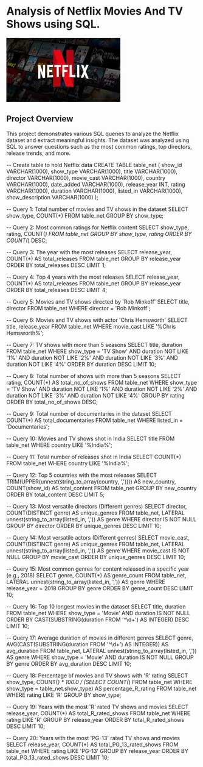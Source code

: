 # Analysis of Netflix Movies And TV Shows using SQL.
![Net](https://github.com/VBBBBBB/Netflix_SQL_Annalysis./blob/main/download.jpeg)

## Project Overview

This project demonstrates various SQL queries to analyze the Netflix dataset and extract meaningful insights. The dataset was analyzed using SQL to answer questions such as the most common ratings, top directors, release trends, and more.


-- Create table to hold Netflix data
CREATE TABLE table_net (
    show_id VARCHAR(1000),
    show_type VARCHAR(1000),
    title VARCHAR(1000),
    director VARCHAR(1000),
    movie_cast VARCHAR(1000),
    country VARCHAR(1000),
    date_added VARCHAR(1000),
    release_year INT,
    rating VARCHAR(1000),
    duration VARCHAR(1000),
    listed_in VARCHAR(1000),
    show_description VARCHAR(1000)
);

-- Query 1: Total number of movies and TV shows in the dataset
SELECT show_type, COUNT(*) 
FROM table_net 
GROUP BY show_type;

-- Query 2: Most common ratings for Netflix content
SELECT show_type, rating, COUNT(*) 
FROM table_net 
GROUP BY show_type, rating
ORDER BY COUNT(*) DESC;

-- Query 3: The year with the most releases
SELECT release_year, COUNT(*) AS total_releases
FROM table_net
GROUP BY release_year
ORDER BY total_releases DESC
LIMIT 1;

-- Query 4: Top 4 years with the most releases
SELECT release_year, COUNT(*) AS total_releases
FROM table_net
GROUP BY release_year
ORDER BY total_releases DESC
LIMIT 4;

-- Query 5: Movies and TV shows directed by 'Rob Minkoff'
SELECT title, director 
FROM table_net
WHERE director = 'Rob Minkoff';

-- Query 6: Movies and TV shows with actor 'Chris Hemsworth'
SELECT title, release_year 
FROM table_net
WHERE movie_cast LIKE '%Chris Hemsworth%';

-- Query 7: TV shows with more than 5 seasons
SELECT title, duration 
FROM table_net
WHERE show_type = 'TV Show' 
AND duration NOT LIKE '1%' 
AND duration NOT LIKE '2%' 
AND duration NOT LIKE '3%' 
AND duration NOT LIKE '4%' 
ORDER BY duration DESC
LIMIT 10;

-- Query 8: Total number of shows with more than 5 seasons
SELECT rating, COUNT(*) AS total_no_of_shows
FROM table_net
WHERE show_type = 'TV Show'
AND duration NOT LIKE '1%' 
AND duration NOT LIKE '2%' 
AND duration NOT LIKE '3%' 
AND duration NOT LIKE '4%' 
GROUP BY rating
ORDER BY total_no_of_shows DESC;

-- Query 9: Total number of documentaries in the dataset
SELECT COUNT(*) AS total_documentaries
FROM table_net
WHERE listed_in = 'Documentaries';

-- Query 10: Movies and TV shows shot in India
SELECT title 
FROM table_net 
WHERE country LIKE '%India%';

-- Query 11: Total number of releases shot in India
SELECT COUNT(*) 
FROM table_net 
WHERE country LIKE '%India%';

-- Query 12: Top 5 countries with the most releases
SELECT TRIM(UPPER(unnest(string_to_array(country, ',')))) AS new_country,
       COUNT(show_id) AS total_content
FROM table_net
GROUP BY new_country
ORDER BY total_content DESC
LIMIT 5;

-- Query 13: Most versatile directors (Different genres)
SELECT director, COUNT(DISTINCT genre) AS unique_genres
FROM table_net, LATERAL unnest(string_to_array(listed_in, ',')) AS genre
WHERE director IS NOT NULL
GROUP BY director
ORDER BY unique_genres DESC
LIMIT 10;

-- Query 14: Most versatile actors (Different genres)
SELECT movie_cast, COUNT(DISTINCT genre) AS unique_genres
FROM table_net, LATERAL unnest(string_to_array(listed_in, ',')) AS genre
WHERE movie_cast IS NOT NULL
GROUP BY movie_cast
ORDER BY unique_genres DESC
LIMIT 10;

-- Query 15: Most common genres for content released in a specific year (e.g., 2018)
SELECT genre, COUNT(*) AS genre_count
FROM table_net, LATERAL unnest(string_to_array(listed_in, ',')) AS genre
WHERE release_year = 2018
GROUP BY genre
ORDER BY genre_count DESC
LIMIT 10;

-- Query 16: Top 10 longest movies in the dataset
SELECT title, duration
FROM table_net
WHERE show_type = 'Movie' AND duration IS NOT NULL
ORDER BY CAST(SUBSTRING(duration FROM '^\d+') AS INTEGER) DESC
LIMIT 10;

-- Query 17: Average duration of movies in different genres
SELECT genre, AVG(CAST(SUBSTRING(duration FROM '^\d+') AS INTEGER)) AS avg_duration
FROM table_net, LATERAL unnest(string_to_array(listed_in, ',')) AS genre
WHERE show_type = 'Movie' AND duration IS NOT NULL
GROUP BY genre
ORDER BY avg_duration DESC
LIMIT 10;

-- Query 18: Percentage of movies and TV shows with 'R' rating
SELECT show_type, 
       COUNT(*) * 100.0 / (SELECT COUNT(*) FROM table_net WHERE show_type = table_net.show_type) AS percentage_R_rating
FROM table_net
WHERE rating LIKE 'R'
GROUP BY show_type;

-- Query 19: Years with the most 'R' rated TV shows and movies
SELECT release_year, COUNT(*) AS total_R_rated_shows
FROM table_net
WHERE rating LIKE 'R'
GROUP BY release_year
ORDER BY total_R_rated_shows DESC
LIMIT 10;

-- Query 20: Years with the most 'PG-13' rated TV shows and movies
SELECT release_year, COUNT(*) AS total_PG_13_rated_shows
FROM table_net
WHERE rating LIKE 'PG-13'
GROUP BY release_year
ORDER BY total_PG_13_rated_shows DESC
LIMIT 10;

